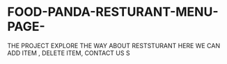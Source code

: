 # FOOD-PANDA-RESTURANT-MENU-PAGE-
THE  PROJECT EXPLORE THE WAY ABOUT RESTSTURANT HERE WE CAN ADD ITEM , DELETE ITEM, CONTACT US S 

